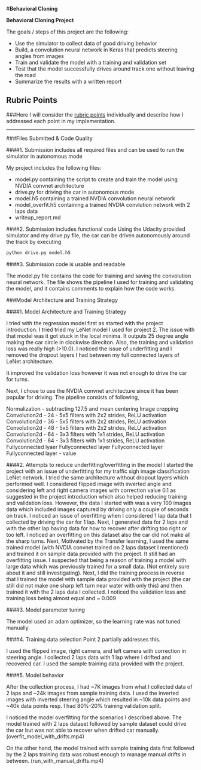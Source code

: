 #**Behavioral Cloning** 

**Behavioral Cloning Project**

The goals / steps of this project are the following:
* Use the simulator to collect data of good driving behavior
* Build, a convolution neural network in Keras that predicts steering angles from images
* Train and validate the model with a training and validation set
* Test that the model successfully drives around track one without leaving the road
* Summarize the results with a written report

## Rubric Points
###Here I will consider the [rubric points](https://review.udacity.com/#!/rubrics/432/view) individually and describe how I addressed each point in my implementation.  

---
###Files Submitted & Code Quality

####1. Submission includes all required files and can be used to run the simulator in autonomous mode

My project includes the following files:
* model.py containing the script to create and train the model using NVDIA convnet architecture
* drive.py for driving the car in autonomous mode
* model.h5 containing a trained NVDIA convolution neural network
* model_overfit.h5 containing a trained NVDIA convlution network with 2 laps data
* writeup_report.md

####2. Submission includes functional code
Using the Udacity provided simulator and my drive.py file, the car can be driven autonomously around the track by executing 
```sh
python drive.py model.h5
```

####3. Submission code is usable and readable

The model.py file contains the code for training and saving the convolution neural network. The file shows the pipeline I used for training and validating the model, and it contains comments to explain how the code works.

###Model Architecture and Training Strategy

####1. Model Architecture and Training Strategy

I tried with the regression model first as started with the project introduction. I tried tried my LeNet model I used for project 2.
The issue with that model was it got stuck in the local minima. It outputs 25 degree angle making the car circle in clockwise direciton. Also, the training and validation loss was really high (>10.0). I noticed the issue of underfitting and I removed the dropout layers I had between my full connected layers of LeNet architecture.

It improved the validation loss however it was not enough to drive the car for turns.

Next, I chose to use the NVDIA convnet architecture since it has been popular for driving. The pipeline consists of following,

Normalization - subtracting 127.5 and mean centering
Image cropping
Convolution2d - 24 - 5x5 filters with 2x2 strides, ReLU activation
Convolution2d - 36 - 5x5 filters with 2x2 strides, ReLU activation
Convolution2d - 48 - 5x5 filters with 2x2 strides, ReLU activation
Convolution2d - 64 - 3x3 filters with 1x1 strides, ReLU activation
Convolution2d - 64 - 3x3 filters with 1x1 strides, ReLU activation
Fullyconnected lyaer
Fullyconnected layer
Fullyconnected layer
Fullyconnected layer - value

####2. Attempts to reduce underfitting/overfitting in the model
I started the project with an issue of underfitting for my traffic sigh image classification LeNet network. I tried the same architecture without dropout layers which performed well.
I considered flipped image with inverted angle and considering left and right camera images with correction value 0.1 as suggested in the project introduction which also helped reducing training and validation loss. However, the data I started with was a very 100 images data which included images captured by driving only a couple of seconds on track.
I noticed an issue of overfitting when I considered 1 lap data that I collected by driving the car for 1 lap. Next, I generated data for 2 laps and with the other lap having data for how to recover after drifting too right or too left. I noticed an overfitting on this dataset also the car did not make all the sharp turns.
Next, Motivated by the Transfer learning, I used the same trained model (with NVDIA convnet trained on 2 laps dataset I mentioned) and trained it on sample data provided with the project. It still had an overfitting issue. I suspected that being a reason of training a model with large data which was previously trained for a small data. (Not entirely sure about it and still investigating).
Next, I did the training process in reverse that I trained the model with sample data provided with the project (the car still did not make one sharp left turn near water with only this) and then trained it with the 2 laps data I collected. I noticed the validation loss and training loss being almost equal and ~ 0.009

####3. Model parameter tuning

The model used an adam optimizer, so the learning rate was not tuned manually.

####4. Training data selection
Point 2 partially addresses this.

I used the flipped image, right camera, and left camera with correction in steering angle.
I collected 2 laps data with 1 lap where I drifted and recovered car.
I used the sample training data provided with the project.

####5. Model behavior

After the collection process, I had ~7K images from what I collected data of 2 laps and ~24k images from sample training data. I used the inverted images with inverted steering angle which resulted in ~10k data points and ~40k data points resp. I had 80%-20% training validation split.

I noticed the model overfitting for the scenarios I described above. The model trained with 2 laps dataset followed by sample dataset could drive the car but was not able to recover when drifted car manually. (overfit_model_with_drifts.mp4)

On the other hand, the model trained with sample training data first followed by the 2 laps training data was robust enough to manage manual drifts in between. (run_with_manual_drifts.mp4)
